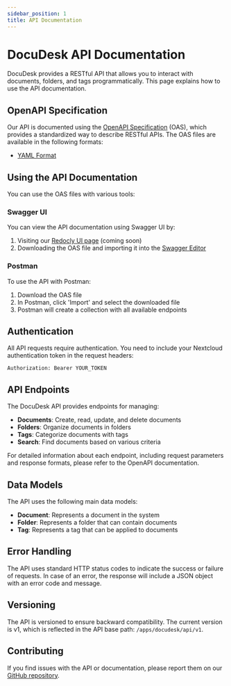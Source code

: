 ```yaml
---
sidebar_position: 1
title: API Documentation
---
```


# DocuDesk API Documentation

DocuDesk provides a RESTful API that allows you to interact with documents, folders, and tags programmatically. This page explains how to use the API documentation.

## OpenAPI Specification

Our API is documented using the [OpenAPI Specification](https://swagger.io/specification/) (OAS), which provides a standardized way to describe RESTful APIs. The OAS files are available in the following formats:

- [YAML Format](/oas/docudesk-api.yaml)

## Using the API Documentation

You can use the OAS files with various tools:

### Swagger UI

You can view the API documentation using Swagger UI by:

1. Visiting our [Redocly UI page](/api) (coming soon)
2. Downloading the OAS file and importing it into the [Swagger Editor](https://editor.swagger.io/)

### Postman

To use the API with Postman:

1. Download the OAS file
2. In Postman, click 'Import' and select the downloaded file
3. Postman will create a collection with all available endpoints

## Authentication

All API requests require authentication. You need to include your Nextcloud authentication token in the request headers:

```
Authorization: Bearer YOUR_TOKEN
```

## API Endpoints

The DocuDesk API provides endpoints for managing:

- **Documents**: Create, read, update, and delete documents
- **Folders**: Organize documents in folders
- **Tags**: Categorize documents with tags
- **Search**: Find documents based on various criteria

For detailed information about each endpoint, including request parameters and response formats, please refer to the OpenAPI documentation.

## Data Models

The API uses the following main data models:

- **Document**: Represents a document in the system
- **Folder**: Represents a folder that can contain documents
- **Tag**: Represents a tag that can be applied to documents

## Error Handling

The API uses standard HTTP status codes to indicate the success or failure of requests. In case of an error, the response will include a JSON object with an error code and message.

## Versioning

The API is versioned to ensure backward compatibility. The current version is v1, which is reflected in the API base path: `/apps/docudesk/api/v1`.

## Contributing

If you find issues with the API or documentation, please report them on our [GitHub repository](https://github.com/yourusername/docudesk). 
